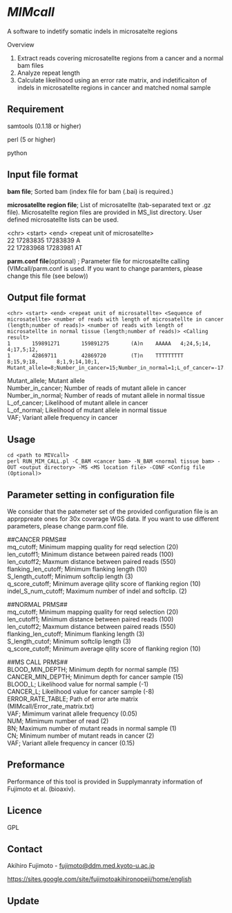 # *MIMcall*

A software to indetify somatic indels in microsatelte regions

Overview
1. Extract reads covering microsatellte regions from a cancer and a normal bam files
2. Analyze repeat length 
3. Calculate likelihood using an error rate matrix, and indetificaiton of indels in microsatellte regions in cancer and matched nomal sample

## Requirement
samtools (0.1.18 or higher)

perl (5 or higher)

python

## Input file format
**bam file**; Sorted bam (index file for bam (.bai) is required.)


**microsatellte region file**; List of microsatellte (tab-separated text or .gz file). Microsatellte region files are provided in MS_list directory. User defined microsatellte lists can be used. 

\<chr\> \<start\> \<end\> \<repeat unit of microsatellte\>  
22      17283835        17283839        A  
22      17283968        17283981        AT  


**parm.conf file**(optional) ; Parameter file for microsatellte calling (VIMcall/parm.conf is used. If you want to change paramters, please change this file (see below))


## Output file format
```
<chr> <start> <end> <repeat unit of microsatellte> <Sequence of microsatellte> <number of reads with length of microsatellte in cancer (length;number of reads)> <number of reads with length of microsatellte in normal tissue (length;number of reads)> <Calling result>  
1       159891271       159891275       (A)n    AAAAA   4;24,5;14,      4;17,5;12,      
1       42869711        42869720        (T)n    TTTTTTTTT       8;15,9;18,      8;1,9;14,10;1,          Mutant_allele=8;Number_in_cancer=15;Number_in_normal=1;L_of_cancer=-17.48;L_of_normal=-0.83;VAF=0.45    
```

Mutant_allele; Mutant allele  
Number_in_cancer; Number of reads of mutant allele in cancer  
Number_in_normal; Number of reads of mutant allele in normal tissue  
L_of_cancer; Likelihood of mutant allele in cancer  
L_of_normal; Likelihood of mutant allele in normal tissue  
VAF; Variant allele frequency in cancer  

## Usage
```
cd <path to MIVcall>
perl RUN_MIM_CALL.pl -C_BAM <cancer bam> -N_BAM <normal tissue bam> -OUT <output directory> -MS <MS location file> -CONF <Config file (Optional)>
```

## Parameter setting in configuration file
We consider that the patemeter set of the provided configuration file is an apprppreate ones for 30x coverage WGS data. If you want to use different parameters, please change parm.conf file.

\##CANCER PRMS##   
mq_cutoff; Minimum mapping quality for reqd selection (20)   
len_cutoff1; Minimum distance between paired reads (100)   
len_cutoff2; Maxmum distance between paired reads (550)    
flanking_len_cutoff; Minimum flanking length (10)   
S_length_cutoff; Minimum softclip length (3)   
q_score_cutoff; Minimum average qility score of flanking region (10)   
indel_S_num_cutoff; Maximum number of indel and softclip. (2)  

\##NORMAL PRMS##   
mq_cutoff; Minimum mapping quality for reqd selection (20)   
len_cutoff1; Minimum distance between paired reads (100)  
len_cutoff2; Maxmum distance between paired reads (550)   
flanking_len_cutoff; Minimum flanking length (3)    
S_length_cutof; Minimum softclip length (3)  
q_score_cutoff; Minimum average qility score of flanking region (10)   

\##MS CALL PRMS##    
BLOOD_MIN_DEPTH; Minimum depth for normal sample (15)  
CANCER_MIN_DEPTH; Minimum depth for cancer sample (15)  
BLOOD_L; Likelihood value for normal sample (-1)  
CANCER_L; Likelihood value for cancer sample (-8)  
ERROR_RATE_TABLE; Path of error arte matrix (MIMcall/Error_rate_matrix.txt)  
VAF; Mimimum varinat allele frequency (0.05)    
NUM; Mimimum number of read (2)  
BN; Maximum number of mutant reads in normal sample (1)  
CN; Minimum number of mutant reads in cancer (2)    
VAF; Variant allele frequency in cancer (0.15)    

## Preformance
Performance of this tool is provided in Supplymanraty information of Fujimoto et al. (bioaxiv).

## Licence
GPL

## Contact

Akihiro Fujimoto - fujimoto@ddm.med.kyoto-u.ac.jp

https://sites.google.com/site/fujimotoakihironopeji/home/english

## Update
